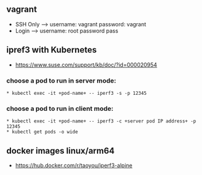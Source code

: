 ## vagrant
* SSH Only --> username: vagrant password: vagrant
* Login --> username: root password pass

## ipref3 with Kubernetes
* https://www.suse.com/support/kb/doc/?id=000020954
### choose a pod to run in server mode:
    * kubectl exec -it +pod-name+ -- iperf3 -s -p 12345
### choose a pod to run in client mode:
    * kubectl exec -it +pod-name+ -- iperf3 -c +server pod IP address+ -p 12345
    * kubectl get pods -o wide

## docker images linux/arm64
* https://hub.docker.com/r/taoyou/iperf3-alpine

